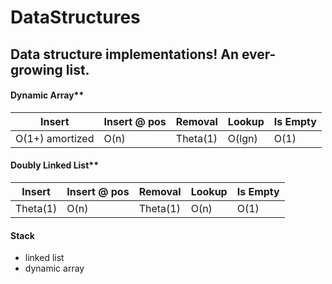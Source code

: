 # DataStructures
## Data structure implementations! An ever-growing list.

#### Dynamic Array**
Insert       | Insert @ pos  | Removal       | Lookup        | Is Empty
------------ | ------------- | ------------- | ------------- | -------------
O(1+) amortized | O(n)       | Theta(1)      | O(lgn)        | O(1)

#### Doubly Linked List**
Insert       | Insert @ pos  | Removal       | Lookup        | Is Empty
------------ | ------------- | ------------- | ------------- | -------------
Theta(1)     | O(n)          | Theta(1)      | O(n)          | O(1)

#### Stack
- linked list
- dynamic array

